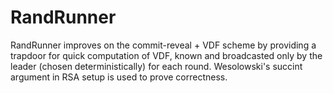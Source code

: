 # RandRunner

RandRunner improves on the commit-reveal + VDF scheme by providing a trapdoor for quick computation of VDF, known and broadcasted only by the leader (chosen deterministically) for each round. Wesolowski's succint argument in RSA setup is used to prove correctness.
